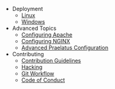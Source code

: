 - Deployment
   - [Linux](deployment/Linux)
   - [Windows](deployment/Windows)
- Advanced Topics
   - [Configuring Apache](deployment/advanced/apache)
   - [Configuring NGINX](deployment/advanced/nginx)
   - [Advanced Praelatus Configuration](deployment/advanced/configuration)
- Contributing
   - [Contribution Guidelines](contributing/guidelines)
   - [Hacking](contributing/hacking)
   - [Git Workflow](contributing/git_workflow)
   - [Code of Conduct](contributing/code_of_conduct)
